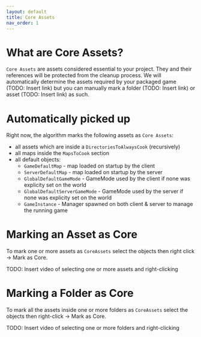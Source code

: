 ```yaml
---
layout: default
title: Core Assets
nav_order: 1
---
```


# What are Core Assets?

`Core Assets` are assets considered essential to your project. They and their references will be protected from the cleanup process. We will automatically determine the assets required by your packaged game (TODO: Insert link) but you can manually mark a folder (TODO: Insert link) or asset (TODO: Insert link) as such.

# Automatically picked up

Right now, the algorithm marks the following assets as `Core Assets`:
- all assets which are inside a `DirectoriesToAlwaysCook` (recursively)
- all maps inside the `MapsToCook` section
- all default objects:
    - `GameDefaultMap` - map loaded on startup by the client
    - `ServerDefaultMap` - map loaded on startup by the server
    - `GlobalDefaultGameMode` - GameMode used by the client if none was explicity set on the world
    - `GlobalDefaultServerGameMode` - GameMode used by the server if none was explicity set on the world
    - `GameInstance` - Manager spawned on both client & server to manage the running game

# Marking an Asset as Core

To mark one or more assets as `CoreAssets` select the objects then right click -> Mark as Core.

TODO: Insert video of selecting one or more assets and right-clicking

# Marking a Folder as Core

To mark all the assets inside one or more folders as `CoreAssets` select the objects then right-click -> Mark as Core.

TODO: Insert video of selecting one or more folders and right-clicking